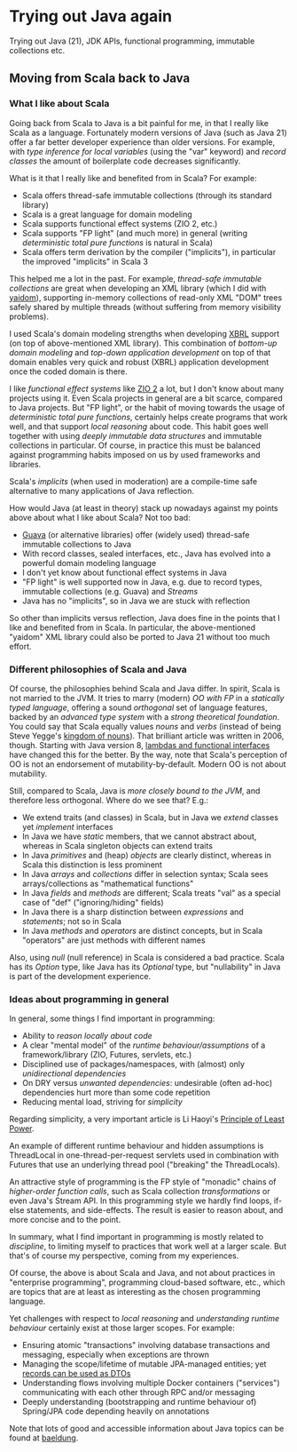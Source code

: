 Trying out Java again
=====================

Trying out Java (21), JDK APIs, functional programming, immutable collections etc.

Moving from Scala back to Java
------------------------------

### What I like about Scala

Going back from Scala to Java is a bit painful for me, in that I really like Scala as a language. Fortunately modern
versions of Java (such as Java 21) offer a far better developer experience than older versions. For example, with
*type inference for local variables* (using the "var" keyword) and *record classes* the amount of boilerplate code decreases
significantly.

What is it that I really like and benefited from in Scala? For example:

+ Scala offers thread-safe immutable collections (through its standard library)
+ Scala is a great language for domain modeling
+ Scala supports functional effect systems (ZIO 2, etc.)
+ Scala supports "FP light" (and much more) in general (writing *deterministic total pure functions* is natural in Scala)
+ Scala offers term derivation by the compiler ("implicits"), in particular the improved "implicits" in Scala 3

This helped me a lot in the past. For example, *thread-safe immutable collections* are great when developing an XML
library (which I did with [yaidom](https://github.com/dvreeze/yaidom)), supporting in-memory collections of read-only
XML "DOM" trees safely shared by multiple threads (without suffering from memory visibility problems).

I used Scala's domain modeling strengths when developing [XBRL](https://www.sbr-nl.nl/over-sbr/wat-is-sbr/xbrl)
support (on top of above-mentioned XML library). This combination of *bottom-up domain modeling* and
*top-down application development* on top of that domain enables very quick and robust (XBRL) application development
once the coded domain is there.

I like *functional effect systems* like [ZIO 2](https://zio.dev/) a lot, but I don't know about many projects using it.
Even Scala projects in general are a bit scarce, compared to Java projects. But "FP light", or the habit of moving
towards the usage of *deterministic total pure functions*, certainly helps create programs that work well, and that
support *local reasoning* about code. This habit goes well together with using *deeply immutable data structures* and
immutable collections in particular. Of course, in practice this must be balanced against programming habits imposed
on us by used frameworks and libraries.

Scala's *implicits* (when used in moderation) are a compile-time safe alternative to many applications of Java
reflection.

How would Java (at least in theory) stack up nowadays against my points above about what I like about Scala? Not too
bad:

+ [Guava](https://guava.dev/) (or alternative libraries) offer (widely used) thread-safe immutable collections to Java
+ With record classes, sealed interfaces, etc., Java has evolved into a powerful domain modeling language
+ I don't yet know about functional effect systems in Java
+ "FP light" is well supported now in Java, e.g. due to record types, immutable collections (e.g. Guava) and *Streams*
+ Java has no "implicits", so in Java we are stuck with reflection

So other than implicits versus reflection, Java does fine in the points that I like and benefited from in Scala.
In particular, the above-mentioned "yaidom" XML library could also be ported to Java 21 without too much effort.

### Different philosophies of Scala and Java

Of course, the philosophies behind Scala and Java differ. In spirit, Scala is not married to the JVM. It tries to marry
(modern) *OO with FP* in a *statically typed language*, offering a sound *orthogonal* set of language features, backed by an
*advanced type system* with a *strong theoretical foundation*. You could say that Scala equally values *nouns* and *verbs*
(instead of being Steve Yegge's
[kingdom of nouns](http://steve-yegge.blogspot.com/2006/03/execution-in-kingdom-of-nouns.html)).
That brilliant article was written in 2006, though. Starting with Java version 8,
[lambdas and functional interfaces](https://www.baeldung.com/java-8-lambda-expressions-tips) have changed this for
the better. By the way, note that Scala's perception of OO is not an endorsement of mutability-by-default.
Modern OO is not about mutability.

Still, compared to Scala, Java is *more closely bound to the JVM*, and therefore less orthogonal. Where do we see that?
E.g.:

+ We extend traits (and classes) in Scala, but in Java we *extend* classes yet *implement* interfaces
+ In Java we have *static* members, that we cannot abstract about, whereas in Scala singleton objects can extend traits
+ In Java *primitives* and (heap) *objects* are clearly distinct, whereas in Scala this distinction is less prominent
+ In Java *arrays* and *collections* differ in selection syntax; Scala sees arrays/collections as "mathematical functions"
+ In Java *fields* and *methods* are different; Scala treats "val" as a special case of "def" ("ignoring/hiding" fields)
+ In Java there is a sharp distinction between *expressions* and *statements*; not so in Scala
+ In Java *methods* and *operators* are distinct concepts, but in Scala "operators" are just methods with different names

Also, using *null* (null reference) in Scala is considered a bad practice. Scala has its *Option* type, like Java has its
*Optional* type, but "nullability" in Java is part of the development experience.

### Ideas about programming in general

In general, some things I find important in programming:

+ Ability to *reason locally about code*
+ A clear "mental model" of the *runtime behaviour/assumptions* of a framework/library (ZIO, Futures, servlets, etc.)
+ Disciplined use of packages/namespaces, with (almost) only *unidirectional dependencies*
+ On DRY versus *unwanted dependencies*: undesirable (often ad-hoc) dependencies hurt more than some code repetition
+ Reducing mental load, striving for *simplicity*

Regarding simplicity, a very important article is Li Haoyi's
[Principle of Least Power](https://www.lihaoyi.com/post/StrategicScalaStylePrincipleofLeastPower.html).

An example of different runtime behaviour and hidden assumptions is ThreadLocal in one-thread-per-request servlets
used in combination with Futures that use an underlying thread pool ("breaking" the ThreadLocals).

An attractive style of programming is the FP style of "monadic" chains of *higher-order function calls*, such as Scala
collection *transformations* or even Java's Stream API. In this programming style we hardly find loops, if-else statements,
and side-effects.  The result is easier to reason about, and more concise and to the point.

In summary, what I find important in programming is mostly related to *discipline*, to limiting myself to practices that
work well at a larger scale. But that's of course my perspective, coming from my experiences.

Of course, the above is about Scala and Java, and not about practices in "enterprise programming", programming cloud-based
software, etc., which are topics that are at least as interesting as the chosen programming language.

Yet challenges with respect to *local reasoning* and *understanding runtime behaviour* certainly exist at those larger scopes.
For example:

+ Ensuring atomic "transactions" involving database transactions and messaging, especially when exceptions are thrown
+ Managing the scope/lifetime of mutable JPA-managed entities; yet [records can be used as DTOs](https://nljug.org/foojay/how-to-best-use-java-records-as-dtos-in-spring-boot-3/)
+ Understanding flows involving multiple Docker containers ("services") communicating with each other through RPC and/or messaging
+ Deeply understanding (bootstrapping and runtime behaviour of) Spring/JPA code depending heavily on annotations

Note that lots of good and accessible information about Java topics can be found at [baeldung](https://www.baeldung.com/).


